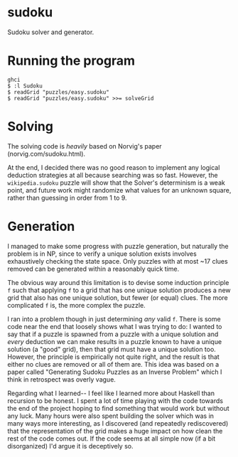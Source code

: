 # sudoku

Sudoku solver and generator.

# Running the program

```
ghci
$ :l Sudoku
$ readGrid "puzzles/easy.sudoku"
$ readGrid "puzzles/easy.sudoku" >>= solveGrid
```

# Solving

The solving code is _heavily_ based on Norvig's paper (norvig.com/sudoku.html).

At the end, I decided there was no good reason to implement any logical deduction strategies at all because searching was so fast. However, the `wikipedia.sudoku` puzzle will show that the Solver's determinism is a weak point, and future work might randomize what values for an unknown square, rather than guessing in order from 1 to 9.

# Generation

I managed to make some progress with puzzle generation, but naturally the problem is in NP, since to verify a unique solution exists involves exhaustively checking the state space. Only puzzles with at most ~17 clues removed can be generated within a reasonably quick time.

The obvious way around this limitation is to devise some induction principle `f` such that applying `f` to a grid that has one unique solution produces a new grid that also has one unique solution, but fewer (or equal) clues. The more complicated `f` is, the more complex the puzzle.

I ran into a problem though in just determining _any_ valid `f`. There is some code near the end that loosely shows what I was trying to do: I wanted to say that if a puzzle is spawned from a puzzle with a unique solution and _every_ deduction we can make results in a puzzle known to have a unique solution (a "good" grid), then that grid must have a unique solution too. However, the principle is empirically not quite right, and the result is that either no clues are removed or all of them are. This idea was based on a paper called "Generating Sudoku Puzzles as an Inverse Problem" which I think in retrospect was overly vague.

Regarding what I learned-- I feel like I learned more about Haskell than recursion to be honest. I spent a lot of time playing with the code towards the end of the project hoping to find something that would work but without any luck. Many hours were also spent building the solver which was in many ways more interesting, as I discovered (and repeatedly rediscovered) that the representation of the grid makes a huge impact on how clean the rest of the code comes out. If the code seems at all simple now (if a bit disorganized) I'd argue it is deceptively so.
